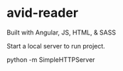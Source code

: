 # avid-reader

Built with Angular, JS, HTML, &amp; SASS

Start a local server to run project.  

python -m SimpleHTTPServer 

